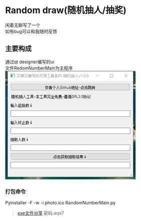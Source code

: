 # Random draw(随机抽人/抽奖)
闲着无聊写了一个  
如有bug可以和我随时反馈  
## 主要构成
通过qt designer编写的ui  
文件RedomNumberMain为主程序
![Image](https://raw.githubusercontent.com/YCYAX/Github-figure-bed/main/RandomNumberui.png)
### 打包命令
Pyinstaller -F -w -i photo.ico RandomNumberMain.py  
> [exe文件分享](https://ycyax.lanzoui.com/i3loxs6n45g) 密码:aqe7
